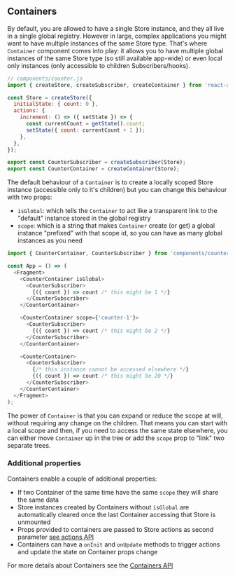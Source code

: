 ## Containers

By default, you are allowed to have a single Store instance, and they all live in a single global registry. However in large, complex applications you might want to have multiple instances of the same Store type. That's where `Container` component comes into play: it allows you to have multiple global instances of the same Store type (so still available app-wide) or even local only instances (only accessible to children Subscribers/hooks).

```js
// components/counter.js
import { createStore, createSubscriber, createContainer } from 'react-adone';

const Store = createStore({
  initialState: { count: 0 },
  actions: {
    increment: () => ({ setState }) => {
      const currentCount = getState().count;
      setState({ count: currentCount + 1 });
    },
  },
});

export const CounterSubscriber = createSubscriber(Store);
export const CounterContainer = createContainer(Store);
```

The default behaviour of a `Container` is to create a locally scoped Store instance (accessible only to it's children) but you can change this behaviour with two props:

- `isGlobal`: which tells the `Container` to act like a transparent link to the "default" instance stored in the global registry
- `scope`: which is a string that makes `Container` create (or get) a global instance "prefixed" with that scope id, so you can have as many global instances as you need

```js
import { CounterContainer, CounterSubscriber } from 'components/counter';

const App = () => (
  <Fragment>
    <CounterContainer isGlobal>
      <CounterSubscriber>
        {({ count }) => count /* this might be 1 */}
      </CounterSubscriber>
    </CounterContainer>

    <CounterContainer scope={'counter-1'}>
      <CounterSubscriber>
        {({ count }) => count /* this might be 2 */}
      </CounterSubscriber>
    </CounterContainer>

    <CounterContainer>
      <CounterSubscriber>
        {/* this instance cannot be accessed elsewhere */}
        {({ count }) => count /* this might be 20 */}
      </CounterSubscriber>
    </CounterContainer>
  </Fragment>
);
```

The power of `Container` is that you can expand or reduce the scope at will, without requiring any change on the children. That means you can start with a local scope and then, if you need to access the same state elsewhere, you can either move `Container` up in the tree or add the `scope` prop to "link" two separate trees.

### Additional properties

Containers enable a couple of additional properties:

- If two Container of the same time have the same `scope` they will share the same data
- Store instances created by Containers without `isGlobal` are automatically cleared once the last Container accessing that Store is unmounted
- Props provided to containers are passed to Store actions as second parameter [see actions API](../api/actions.md)
- Containers can have a `onInit` and `onUpdate` methods to trigger actions and update the state on Container props change

For more details about Containers see the [Containers API](../api/container.md)

